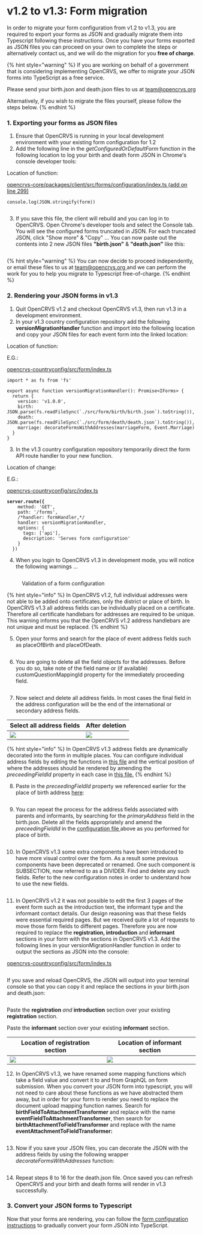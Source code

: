 # v1.2 to v1.3: Form migration

In order to migrate your form configuration from v1.2 to v1.3, you are required to export your forms as JSON and gradually migrate them into Typescript following these instructions.  Once you have your forms exported as JSON files you can proceed on your own to complete the steps or alternatively contact us, and we will do the migration for you **free of charge**.



{% hint style="warning" %}
If you are working on behalf of a government that is considering implementing OpenCRVS, we offer to migrate your JSON forms into TypeScript as a free service.

Please send your birth.json and death.json files to us at [team@opencrvs.org](mailto:team@opencrvs.org?subject:WebsiteEnquiry)

Alternatively, if you wish to migrate the files yourself, please follow the steps below.
{% endhint %}



### 1. Exporting your forms as JSON files

1. Ensure that OpenCRVS is running in your local development environment with your existing form configuration for 1.2
2. Add the following line in the _getConfiguredOrDefaultForm_ function in the following location to log your birth and death form JSON in Chrome's console developer tools:

Location of function:

[opencrvs-core/packages/client/src/forms/configuration/index.ts (add on line 299)](https://github.com/opencrvs/opencrvs-core/blob/e97a3ba68df6c67324c7b5ed8bafabcd795c1df4/packages/client/src/forms/configuration/index.ts#L299)

```
console.log(JSON.stringify(form))
```

<figure><img src="../../../.gitbook/assets/Screenshot 2023-08-29 at 15.40.09.png" alt=""><figcaption></figcaption></figure>

3. If you save this file, the client will rebuild and you can log in to OpenCRVS. Open Chrome's developer tools and select the Console tab. You will see the configured forms truncated in JSON. For each truncated JSON, click "Show more" & "Copy" ... You can now paste out the contents into 2 new JSON files **"birth.json"** & **"death.json"** like this:

<figure><img src="../../../.gitbook/assets/Screenshot 2023-08-29 at 17.08.19.png" alt=""><figcaption></figcaption></figure>



{% hint style="warning" %}
You can now decide to proceed independently, or email these files to us at [team@opencrvs.org ](mailto:team@opencrvs.org)and we can perform the work for you to help you migrate to Typescript free-of-charge.
{% endhint %}

### 2. Rendering your JSON forms in v1.3

1. Quit OpenCRVS v1.2 and checkout OpenCRVS v1.3, then run v1.3 in a development environment.
2. In your v1.3 country configuration repository add the following **versionMigrationHandler** function and import into the following location and copy your JSON files for each event form into the linked location:

Location of function:

E.G.:

[opencrvs-countryconfig/src/form/index.ts](https://github.com/opencrvs/opencrvs-countryconfig/blob/f8a27ece80825bd2579434eab9be1b94e6fee0e3/src/form/index.ts#L18)

```
import * as fs from 'fs'

export async function versionMigrationHandler(): Promise<IForms> {
  return {
    version: 'v1.0.0',
    birth: JSON.parse(fs.readFileSync(`./src/form/birth/birth.json`).toString()),
    death: JSON.parse(fs.readFileSync(`./src/form/death/death.json`).toString()),
    marriage: decorateFormsWithAddresses(marriageForm, Event.Marriage)
  }
}
```

3. In the v1.3 country configuration repository temporarily direct the form API route handler to your new function.

Location of change:

E.G.:

[opencrvs-countryconfig/src/index.ts](https://github.com/opencrvs/opencrvs-countryconfig/blob/f8a27ece80825bd2579434eab9be1b94e6fee0e3/src/index.ts#L320)

<pre><code><strong>server.route({
</strong>    method: 'GET',
    path: '/forms',
    /*handler: formHandler,*/
    handler: versionMigrationHandler,
    options: {
      tags: ['api'],
      description: 'Serves form configuration'
    }
  })
</code></pre>

4. When you login to OpenCRVS v1.3 in development mode, you will notice the following warnings ...

<figure><img src="../../../.gitbook/assets/Screenshot 2023-08-29 at 18.33.05.png" alt=""><figcaption><p>Validation of a form configuration</p></figcaption></figure>

{% hint style="info" %}
In OpenCRVS v1.2, full individual addresses were not able to be added onto certificates, only the district or place of birth. In OpenCRVS v1.3 all address fields can be individually placed on a certificate. Therefore all certificate handlebars for addresses are required to be unique. This warning informs you that the OpenCRVS v1.2 address handlebars are not unique and must be replaced.
{% endhint %}

5. Open your forms and search for the place of event address fields such as placeOfBirth and placeOfDeath.

<figure><img src="../../../.gitbook/assets/Screenshot 2023-08-30 at 16.20.20.png" alt=""><figcaption></figcaption></figure>

6. You are going to delete all the field objects for the addresses. Before you do so, take note of the field name or (if available) customQuestionMappingId property for the immediately proceeding field.

<figure><img src="../../../.gitbook/assets/Screenshot 2023-08-30 at 16.22.16.png" alt=""><figcaption></figcaption></figure>

7. Now select and delete all address fields. In most cases the final field in the address configuration will be the end of the international or secondary address fields.

| Select all address fields                                                 | After deletion                                                        |
| ------------------------------------------------------------------------- | --------------------------------------------------------------------- |
| ![](<../../../.gitbook/assets/Screenshot 2023-08-30 at 16.22.47 (1).png>) | ![](<../../../.gitbook/assets/Screenshot 2023-08-30 at 16.23.08.png>) |

{% hint style="info" %}
In OpenCRVS v1.3 address fields are dynamically decorated into the form in multiple places. You can configure individual address fields by editing the functions in [this file](https://github.com/opencrvs/opencrvs-countryconfig/blob/08bf134af4e7ab0624b94f74756caf5f4f263bf6/src/form/addresses/address-fields.ts#L176) and the vertical position of where the addresses should be rendered by amending the _preceedingFieldId_ property in each case in [this file.](https://github.com/opencrvs/opencrvs-countryconfig/blob/08bf134af4e7ab0624b94f74756caf5f4f263bf6/src/form/addresses/index.ts#L43)
{% endhint %}

8. Paste in the _preceedingFieldId_ property we referenced earlier for the place of birth address [here](https://github.com/opencrvs/opencrvs-countryconfig/blob/08bf134af4e7ab0624b94f74756caf5f4f263bf6/src/form/addresses/index.ts#L43):

<figure><img src="../../../.gitbook/assets/Screenshot 2023-08-30 at 16.33.32.png" alt=""><figcaption></figcaption></figure>

9. You can repeat the process for the address fields associated with parents and informants, by searching for the _primaryAddress_ field in the birth.json. Delete all the fields appropriately and amend the _preceedingFieldId_ in the [configuration file ](https://github.com/opencrvs/opencrvs-countryconfig/blob/08bf134af4e7ab0624b94f74756caf5f4f263bf6/src/form/addresses/index.ts#L58)above as you performed for place of birth.

<figure><img src="../../../.gitbook/assets/Screenshot 2023-08-30 at 16.23.27.png" alt=""><figcaption></figcaption></figure>

10. In OpenCRVS v1.3 some extra components have been introduced to have more visual control over the form. As a result some previous components have been deprecated or renamed. One such component is SUBSECTION, now referred to as a DIVIDER. Find and delete any such fields. Refer to the new configuration notes in order to understand how to use the new fields.

<figure><img src="../../../.gitbook/assets/Screenshot 2023-08-30 at 16.38.02.png" alt=""><figcaption></figcaption></figure>

11. In OpenCRVS v1.2 it was not possible to edit the first 3 pages of the event form such as the introduction text, the informant type and the informant contact details. Our design reasoning was that these fields were essential required pages. But we received quite a lot of requests to move those form fields to different pages. Therefore you are now required to replace the **registration, introduction** and **informant** sections in your form with the sections in OpenCRVS v1.3. Add the following lines in your versionMigrationHandler function in order to output the sections as JSON into the console:

[opencrvs-countryconfig/src/form/index.ts](https://github.com/opencrvs/opencrvs-countryconfig/blob/f8a27ece80825bd2579434eab9be1b94e6fee0e3/src/form/index.ts#L18)

<figure><img src="../../../.gitbook/assets/Screenshot 2023-08-30 at 16.49.17.png" alt=""><figcaption></figcaption></figure>

If you save and reload OpenCRVS, the JSON will output into your terminal console so that you can copy it and replace the sections in your birth.json and death.json:

<figure><img src="../../../.gitbook/assets/Screenshot 2023-08-30 at 16.49.39.png" alt=""><figcaption></figcaption></figure>

Paste the **registration** _and_ **introduction** section over your existing **registration** section.

Paste the **informant** section over your existing **informant** section.

| Location of registration section                                      | Location of informant section                                             |
| --------------------------------------------------------------------- | ------------------------------------------------------------------------- |
| ![](<../../../.gitbook/assets/Screenshot 2023-08-30 at 16.42.43.png>) | ![](<../../../.gitbook/assets/Screenshot 2023-08-30 at 16.43.23 (1).png>) |

12. In OpenCRVS v1.3, we have renamed some mapping functions which take a field value and convert it to and from GraphQL on form submission. When you convert your JSON form into typescript, you will not need to care about these functions as we have abstracted them away, but in order for your form to render you need to replace the document upload mapping function names. Search for **birthFieldToAttachmentTransformer** and replace with the name **eventFieldToAttachmentTransformer**, then search for **birthAttachmentToFieldTransformer** and replace with the name **eventAttachmentToFieldTransformer:**

<figure><img src="../../../.gitbook/assets/Screenshot 2023-08-30 at 16.59.32.png" alt=""><figcaption></figcaption></figure>

13. Now if you save your JSON files, you can decorate the JSON with the address fields by using the following wrapper _decorateFormsWithAddresses_ function:

<figure><img src="../../../.gitbook/assets/Screenshot 2023-08-30 at 16.35.08.png" alt=""><figcaption></figcaption></figure>

14. Repeat steps 8 to 16 for the death.json file. Once saved you can refresh OpenCRVS and your birth and death forms will render in v1.3 successfully.

### 3. Convert your JSON forms to Typescript

Now that your forms are rendering, you can follow the [form configuration instructions](../../../setup/3.-installation/3.2-set-up-your-own-country-configuration/3.2.7-configure-declaration-forms/) to gradually convert your form JSON into TypeScript.
